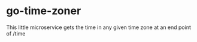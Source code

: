 # go-time-zoner

This little microservice gets the time in any given time zone at an end point of /time
